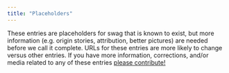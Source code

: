 ```yaml
---
title: "Placeholders"
---
```

These entries are placeholders for swag that is known to exist, but more information (e.g. origin stories, attribution, better pictures) are needed before we call it complete. URLs for these entries are more likely to change versus other entries. If you have more information, corrections, and/or media related to any of these entries <a href="{{ site.baseurl }}{% link CONTRIBUTING.md %}">please contribute!</a>